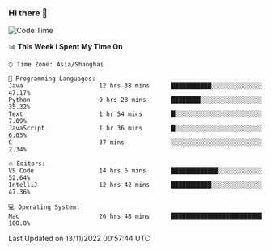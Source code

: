 ### Hi there 👋


<!--START_SECTION:waka-->
![Code Time](http://img.shields.io/badge/Code%20Time-902%20hrs%2037%20mins-blue)

📊 **This Week I Spent My Time On** 

```text
⌚︎ Time Zone: Asia/Shanghai

💬 Programming Languages: 
Java                     12 hrs 38 mins      ███████████░░░░░░░░░░░░░░   47.17% 
Python                   9 hrs 28 mins       ████████░░░░░░░░░░░░░░░░░   35.32% 
Text                     1 hr 54 mins        █░░░░░░░░░░░░░░░░░░░░░░░░   7.09% 
JavaScript               1 hr 36 mins        █░░░░░░░░░░░░░░░░░░░░░░░░   6.03% 
C                        37 mins             ░░░░░░░░░░░░░░░░░░░░░░░░░   2.34%

🔥 Editors: 
VS Code                  14 hrs 6 mins       █████████████░░░░░░░░░░░░   52.64% 
IntelliJ                 12 hrs 42 mins      ███████████░░░░░░░░░░░░░░   47.36%

💻 Operating System: 
Mac                      26 hrs 48 mins      █████████████████████████   100.0%

```


 Last Updated on 13/11/2022 00:57:44 UTC
<!--END_SECTION:waka-->

<!--
**SillyPasty/SillyPasty** is a ✨ _special_ ✨ repository because its `README.md` (this file) appears on your GitHub profile.

Here are some ideas to get you started:

- 🔭 I’m currently working on ...
- 🌱 I’m currently learning ...
- 👯 I’m looking to collaborate on ...
- 🤔 I’m looking for help with ...
- 💬 Ask me about ...
- 📫 How to reach me: ...
- 😄 Pronouns: ...
- ⚡ Fun fact: ...
-->


